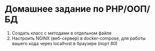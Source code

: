 # Домашнее задание по PHP/ООП/БД #

1. Создать класс с методами в отдельном файле 
1. Настроить NGINX (веб-сервер) в docker-compose, для работы вашего кода через localhost в браузере (порт 80)
